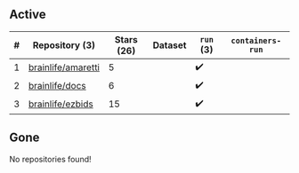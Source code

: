 ## Active
| # | Repository (3) | Stars (26) | Dataset | `run` (3) | `containers-run` |
| --- | --- | --- | --- | --- | --- |
| 1 | [brainlife/amaretti](https://github.com/brainlife/amaretti) | 5 |  | :heavy_check_mark: |  |
| 2 | [brainlife/docs](https://github.com/brainlife/docs) | 6 |  | :heavy_check_mark: |  |
| 3 | [brainlife/ezbids](https://github.com/brainlife/ezbids) | 15 |  | :heavy_check_mark: |  |

## Gone
No repositories found!

